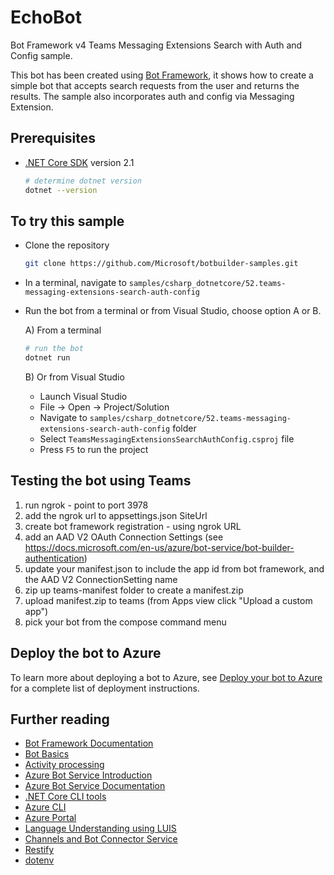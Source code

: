 ﻿# EchoBot

Bot Framework v4 Teams Messaging Extensions Search with Auth and Config sample.

This bot has been created using [Bot Framework](https://dev.botframework.com), it shows how to create a simple bot that accepts search requests from the user and returns the results.  The sample also incorporates auth and config via Messaging Extension.

## Prerequisites

- [.NET Core SDK](https://dotnet.microsoft.com/download) version 2.1

  ```bash
  # determine dotnet version
  dotnet --version
  ```

## To try this sample

- Clone the repository

    ```bash
    git clone https://github.com/Microsoft/botbuilder-samples.git
    ```

- In a terminal, navigate to `samples/csharp_dotnetcore/52.teams-messaging-extensions-search-auth-config`
- Run the bot from a terminal or from Visual Studio, choose option A or B.

  A) From a terminal

  ```bash
  # run the bot
  dotnet run
  ```

  B) Or from Visual Studio

  - Launch Visual Studio
  - File -> Open -> Project/Solution
  - Navigate to `samples/csharp_dotnetcore/52.teams-messaging-extensions-search-auth-config` folder
  - Select `TeamsMessagingExtensionsSearchAuthConfig.csproj` file
  - Press `F5` to run the project

## Testing the bot using Teams

1) run ngrok - point to port 3978
2) add the ngrok url to appsettings.json SiteUrl
3) create bot framework registration - using ngrok URL
4) add an AAD V2 OAuth Connection Settings (see https://docs.microsoft.com/en-us/azure/bot-service/bot-builder-authentication)
5) update your manifest.json to include the app id from bot framework, and the AAD V2 ConnectionSetting name
6) zip up teams-manifest folder to create a manifest.zip
7) upload manifest.zip to teams (from Apps view click "Upload a custom app")
8) pick your bot from the compose command menu

## Deploy the bot to Azure

To learn more about deploying a bot to Azure, see [Deploy your bot to Azure](https://aka.ms/azuredeployment) for a complete list of deployment instructions.

## Further reading

- [Bot Framework Documentation](https://docs.botframework.com)
- [Bot Basics](https://docs.microsoft.com/azure/bot-service/bot-builder-basics?view=azure-bot-service-4.0)
- [Activity processing](https://docs.microsoft.com/en-us/azure/bot-service/bot-builder-concept-activity-processing?view=azure-bot-service-4.0)
- [Azure Bot Service Introduction](https://docs.microsoft.com/azure/bot-service/bot-service-overview-introduction?view=azure-bot-service-4.0)
- [Azure Bot Service Documentation](https://docs.microsoft.com/azure/bot-service/?view=azure-bot-service-4.0)
- [.NET Core CLI tools](https://docs.microsoft.com/en-us/dotnet/core/tools/?tabs=netcore2x)
- [Azure CLI](https://docs.microsoft.com/cli/azure/?view=azure-cli-latest)
- [Azure Portal](https://portal.azure.com)
- [Language Understanding using LUIS](https://docs.microsoft.com/en-us/azure/cognitive-services/luis/)
- [Channels and Bot Connector Service](https://docs.microsoft.com/en-us/azure/bot-service/bot-concepts?view=azure-bot-service-4.0)
- [Restify](https://www.npmjs.com/package/restify)
- [dotenv](https://www.npmjs.com/package/dotenv)
